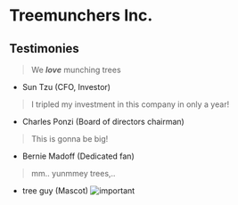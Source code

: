 # Treemunchers Inc.
## Testimonies
> We ***love*** munching trees
- Sun Tzu (CFO, Investor)

> I tripled my investment in this company in only a year!
- Charles Ponzi (Board of directors chairman)

> This is gonna be big!
- Bernie Madoff (Dedicated fan)

> mm.. yunmmey trees,..
- tree guy (Mascot)
![important](https://github.com/treemunchers/.github/assets/68130391/17ac048c-16ca-45fc-984a-0ab9f45b8ff3)
